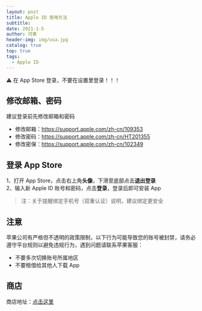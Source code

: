 ```yaml
---
layout: post
title: Apple ID 使用方法
subtitle: 
date: 2021-1-5
author: 河東
header-img: img/usa.jpg
catalog: true
top: true
tags:
  - Apple ID
---
```


⚠️ 在 App Store 登录，不要在设置里登录！！！

## 修改邮箱、密码

建议登录前先修改邮箱和密码

- 修改邮箱：https://support.apple.com/zh-cn/109353
- 修改密码：https://support.apple.com/zh-cn/HT201355
- 修改密保：https://support.apple.com/zh-cn/102349

## 登录 App Store

1、打开 App Store，点击右上角**头像**，下滑至底部点击**退出登录**\
2、输入新 Apple ID 账号和密码，点击**登录**，登录后即可安装 App
>注：关于提醒绑定手机号（双重认证）说明，建议绑定更安全

## 注意

苹果公司有严格但不透明的政策限制，以下行为可能导致您的账号被封禁，请务必遵守平台规则以避免违规行为，遇到问题请联系苹果客服：

- 不要多次切换账号所属地区
- 不要租借给其他人下载 App

## 商店

商店地址：[点击这里](https://ssnhd.github.io/2023/03/19/store/)